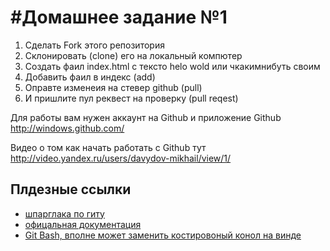 #Домашнее задание №1
================================

1.  Сделать Fork этого репозитория
2.  Склонировать (clone) его на локальный компютер
3.  Создать фаил index.html с тексто helo wold или чкакимнибуть своим
4.  Добавить фаил в индекс (add)
5.  Оправте изменеия на стевер github (pull)
6.  И пришлите пул реквест на проверку (pull reqest)



Для работы вам нужен аккаунт на Github и приложение Github http://windows.github.com/

Видео о том как начать работать с Github тут http://video.yandex.ru/users/davydov-mikhail/view/1/


## Плдезные ссылки 
  * [шпарглака по гиту](http://eax.me/git-commands/)
  * [офицальная документация](http://git-scm.com/book/ru)
  * [Git Bash, вполне может заменить костировоный конол на винде ](http://git-scm.com/download)
